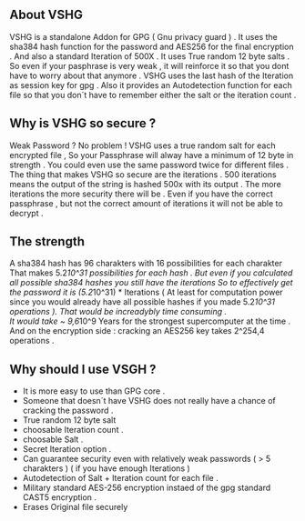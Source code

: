 About VSHG
-------------

VSHG is a standalone Addon for GPG ( Gnu privacy guard ) .
It uses the sha384 hash function for the password and 
AES256 for the final encryption . 
And also a standard Iteration of 500X .
It uses True random 12 byte salts .
So even if your pasphrase is very weak , it will reinforce it so that 
you dont have to worry about that anymore .
VSHG uses the last hash of the Iteration as session key for gpg .
Also it provides an Autodetection function for each file so that you
don´t have to remember either the salt or the iteration count . 

Why is VSHG so secure ?
-----------------------
Weak Password ? No problem !
VSHG uses a true random salt for each encrypted file , So your 
Passphrase will alway have a minimum of 12 byte in strength .
You could even use the same password twice for different files .
The thing that makes VSHG so secure are the iterations .
500 iterations means the output of the string is hashed 500x 
with its output . 
The more iterations the more security there will be .
Even if you have the correct passphrase , but not the correct
amount of iterations it will not be able to decrypt .

The strength 
------------- 
A sha384 hash has 96 charakters with 16 possibilities for each charakter 
That makes 5.2*10^31 possibilities for each hash . 
But even if you calculated all possible sha384 hashes you still have the iterations 
So to effectively get the password it is (5.2*10^31) * Iterations 
( At least for computation power since you would already have all possible hashes
if you made 5.2*10^31 operations ). 
That would be increadybly time consuming .    
It would take ~ 9,6*10^9 Years for the strongest supercomputer at the time .
And on the encryption side : cracking an AES256 key takes 2^254,4 operations . 

Why should I use VSGH ?
-----------------------
* It is more easy to use than GPG core . 
* Someone that doesn´t have VSHG does not really have a chance of cracking the password .
* True random 12 byte salt 
* choosable Iteration count .
* choosable Salt . 
* Secret Iteration option .
* Can guarantee security even with relatively weak passwords ( > 5 charakters )
  ( if you have enough Iterations ) 
* Autodetection of Salt + Iteration count for each file . 
* Military standard AES-256 encryption instaed of the gpg standard CAST5 encryption .
* Erases Original file securely 

